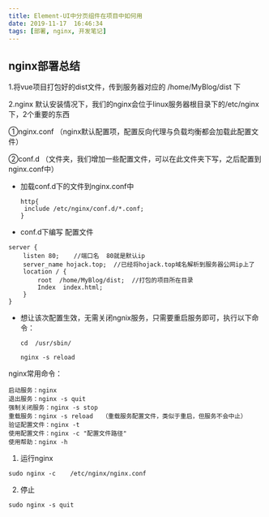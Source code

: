 ```yaml
---
title: Element-UI中分页组件在项目中如何用
date: 2019-11-17  16:46:34
tags: [部署, nginx, 开发笔记]
---
```


## nginx部署总结

1.将vue项目打包好的dist文件，传到服务器对应的 /home/MyBlog/dist 下

2.nginx 默认安装情况下，我们的nginx会位于linux服务器根目录下的/etc/nginx下，2个重要的东西 

 ①nginx.conf  （nginx默认配置项，配置反向代理与负载均衡都会加载此配置文件）  

②conf.d   （文件夹，我们增加一些配置文件，可以在此文件夹下写，之后配置到nginx.conf中）

- 加载conf.d下的文件到nginx.conf中

  ```shell
  http{
   include /etc/nginx/conf.d/*.conf;
  }
  ```

- conf.d下编写 配置文件

```shell
server {
    listen 80;    //端口名  80就是默认ip
    server_name hojack.top;  //已经将hojack.top域名解析到服务器公网ip上了
    location / {
        root  /home/MyBlog/dist;  //打包的项目所在目录
        Index  index.html;
    }
}
```

- 想让该次配置生效，无需关闭ngnix服务，只需要重启服务即可，执行以下命令：

  ```shell
  cd  /usr/sbin/
  ```

  ```
  nginx -s reload
  ```

  



nginx常用命令：

```shell
启动服务：nginx
退出服务：nginx -s quit
强制关闭服务：nginx -s stop
重载服务：nginx -s reload　　（重载服务配置文件，类似于重启，但服务不会中止）
验证配置文件：nginx -t
使用配置文件：nginx -c "配置文件路径"
使用帮助：nginx -h
```

1. 运行nginx  
   

```
sudo nginx -c    /etc/nginx/nginx.conf 
```

2. 停止 

 ```
sudo nginx -s quit 
 ```

   

